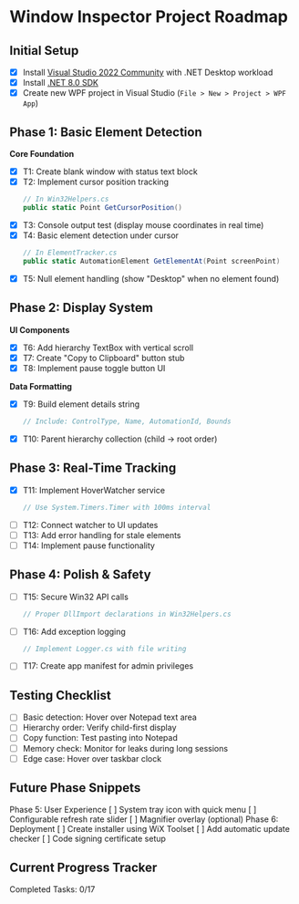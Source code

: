 # Window Inspector Project Roadmap

## Initial Setup
- [x] Install [Visual Studio 2022 Community](https://visualstudio.microsoft.com/) with .NET Desktop workload
- [x] Install [.NET 8.0 SDK](https://dotnet.microsoft.com/download)
- [x] Create new WPF project in Visual Studio (`File > New > Project > WPF App`)

## Phase 1: Basic Element Detection
**Core Foundation**
- [x] T1: Create blank window with status text block
- [x] T2: Implement cursor position tracking
  ```csharp
  // In Win32Helpers.cs
  public static Point GetCursorPosition()
  ```
- [x] T3: Console output test (display mouse coordinates in real time)
- [x] T4: Basic element detection under cursor
  ```csharp
  // In ElementTracker.cs
  public static AutomationElement GetElementAt(Point screenPoint)
  ```
- [x] T5: Null element handling (show "Desktop" when no element found)

## Phase 2: Display System
**UI Components**
- [x] T6: Add hierarchy TextBox with vertical scroll
- [x] T7: Create "Copy to Clipboard" button stub
- [x] T8: Implement pause toggle button UI

**Data Formatting**
- [x] T9: Build element details string
  ```csharp
  // Include: ControlType, Name, AutomationId, Bounds
  ```
- [x] T10: Parent hierarchy collection (child → root order)

## Phase 3: Real-Time Tracking
- [x] T11: Implement HoverWatcher service
  ```csharp
  // Use System.Timers.Timer with 100ms interval
  ```
- [ ] T12: Connect watcher to UI updates
- [ ] T13: Add error handling for stale elements
- [ ] T14: Implement pause functionality

## Phase 4: Polish & Safety
- [ ] T15: Secure Win32 API calls
  ```csharp
  // Proper DllImport declarations in Win32Helpers.cs
  ```
- [ ] T16: Add exception logging
  ```csharp
  // Implement Logger.cs with file writing
  ```
- [ ] T17: Create app manifest for admin privileges

## Testing Checklist
- [ ] Basic detection: Hover over Notepad text area
- [ ] Hierarchy order: Verify child-first display
- [ ] Copy function: Test pasting into Notepad
- [ ] Memory check: Monitor for leaks during long sessions
- [ ] Edge case: Hover over taskbar clock

## Future Phase Snippets

Phase 5: User Experience
[ ] System tray icon with quick menu
[ ] Configurable refresh rate slider
[ ] Magnifier overlay (optional)
Phase 6: Deployment
[ ] Create installer using WiX Toolset
[ ] Add automatic update checker
[ ] Code signing certificate setup

## Current Progress Tracker
Completed Tasks: 0/17